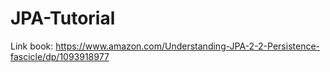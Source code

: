 # JPA-Tutorial
Link book: https://www.amazon.com/Understanding-JPA-2-2-Persistence-fascicle/dp/1093918977

